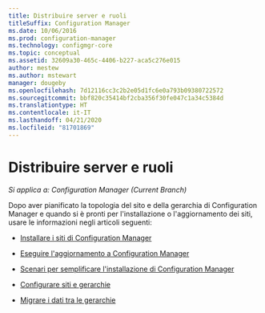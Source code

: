 ```yaml
---
title: Distribuire server e ruoli
titleSuffix: Configuration Manager
ms.date: 10/06/2016
ms.prod: configuration-manager
ms.technology: configmgr-core
ms.topic: conceptual
ms.assetid: 32609a30-465c-4406-b227-aca5c276e015
author: mestew
ms.author: mstewart
manager: dougeby
ms.openlocfilehash: 7d12116cc3c2b2e05d1fc6e0a793b09380722572
ms.sourcegitcommit: bbf820c35414bf2cba356f30fe047c1a34c5384d
ms.translationtype: HT
ms.contentlocale: it-IT
ms.lasthandoff: 04/21/2020
ms.locfileid: "81701869"
---
```

# <a name="deploy-servers-and-roles"></a>Distribuire server e ruoli

*Si applica a: Configuration Manager (Current Branch)*

Dopo aver pianificato la topologia del sito e della gerarchia di Configuration Manager e quando si è pronti per l'installazione o l'aggiornamento dei siti, usare le informazioni negli articoli seguenti:  

- [Installare i siti di Configuration Manager](install/installing-sites.md)  

- [Eseguire l'aggiornamento a Configuration Manager](install/upgrade-to-configuration-manager.md)  

- [Scenari per semplificare l'installazione di Configuration Manager](install/scenarios-to-streamline-your-installation.md)  

- [Configurare siti e gerarchie](configure/configure-sites-and-hierarchies.md)  

- [Migrare i dati tra le gerarchie](../../migration/migrate-data-between-hierarchies.md)  
